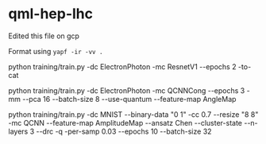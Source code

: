 # qml-hep-lhc

Edited this file on gcp

Format using `yapf -ir -vv .`

python training/train.py  -dc ElectronPhoton -mc ResnetV1 --epochs 2 -to-cat

python training/train.py  -dc ElectronPhoton -mc QCNNCong --epochs 3 -mm --pca 16 --batch-size 8 --use-quantum --feature-map AngleMap

python training/train.py -dc MNIST --binary-data "0 1" -cc 0.7 --resize "8 8" -mc QCNN --feature-map AmplitudeMap --ansatz Chen --cluster-state --n-layers 3 --drc -q -per-samp 0.03 --epochs 10 --batch-size 32
